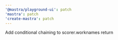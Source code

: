 ```yaml
---
'@mastra/playground-ui': patch
'mastra': patch
'create-mastra': patch
---
```


Add conditional chaining to scorer.worknames return
